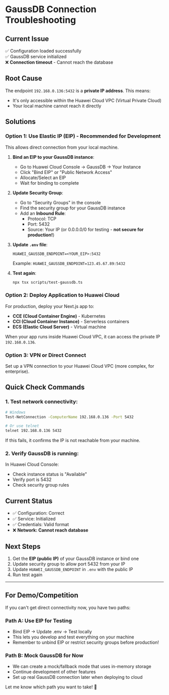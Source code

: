 # GaussDB Connection Troubleshooting

## Current Issue
✅ Configuration loaded successfully  
✅ GaussDB service initialized  
❌ **Connection timeout** - Cannot reach the database

## Root Cause
The endpoint `192.168.0.136:5432` is a **private IP address**. This means:
- It's only accessible within the Huawei Cloud VPC (Virtual Private Cloud)
- Your local machine cannot reach it directly

## Solutions

### Option 1: Use Elastic IP (EIP) - Recommended for Development
This allows direct connection from your local machine.

1. **Bind an EIP to your GaussDB instance**:
   - Go to Huawei Cloud Console → GaussDB → Your Instance
   - Click "Bind EIP" or "Public Network Access"
   - Allocate/Select an EIP
   - Wait for binding to complete

2. **Update Security Group**:
   - Go to "Security Groups" in the console
   - Find the security group for your GaussDB instance
   - Add an **Inbound Rule**:
     - Protocol: TCP
     - Port: 5432
     - Source: Your IP (or 0.0.0.0/0 for testing - **not secure for production!**)

3. **Update `.env` file**:
   ```env
   HUAWEI_GAUSSDB_ENDPOINT=<YOUR_EIP>:5432
   ```
   Example: `HUAWEI_GAUSSDB_ENDPOINT=123.45.67.89:5432`

4. **Test again**:
   ```bash
   npx tsx scripts/test-gaussdb.ts
   ```

### Option 2: Deploy Application to Huawei Cloud
For production, deploy your Next.js app to:
- **CCE (Cloud Container Engine)** - Kubernetes
- **CCI (Cloud Container Instance)** - Serverless containers
- **ECS (Elastic Cloud Server)** - Virtual machine

When your app runs inside Huawei Cloud VPC, it can access the private IP `192.168.0.136`.

### Option 3: VPN or Direct Connect
Set up a VPN connection to your Huawei Cloud VPC (more complex, for enterprise).

## Quick Check Commands

### 1. Test network connectivity:
```bash
# Windows
Test-NetConnection -ComputerName 192.168.0.136 -Port 5432

# Or use telnet
telnet 192.168.0.136 5432
```

If this fails, it confirms the IP is not reachable from your machine.

### 2. Verify GaussDB is running:
In Huawei Cloud Console:
- Check instance status is "Available"
- Verify port is 5432
- Check security group rules

## Current Status
- ✅ Configuration: Correct
- ✅ Service: Initialized
- ✅ Credentials: Valid format
- ❌ **Network: Cannot reach database**

## Next Steps
1. Get the **EIP (public IP)** of your GaussDB instance or bind one
2. Update security group to allow port 5432 from your IP
3. Update `HUAWEI_GAUSSDB_ENDPOINT` in `.env` with the public IP
4. Run test again

---

## For Demo/Competition
If you can't get direct connectivity now, you have two paths:

### Path A: Use EIP for Testing
- Bind EIP → Update .env → Test locally
- This lets you develop and test everything on your machine
- Remember to unbind EIP or restrict security groups before production!

### Path B: Mock GaussDB for Now
- We can create a mock/fallback mode that uses in-memory storage
- Continue development of other features
- Set up real GaussDB connection later when deploying to cloud

Let me know which path you want to take! 🚀

